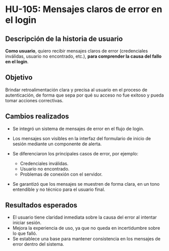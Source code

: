 # HU-105: Mensajes claros de error en el login

## Descripción de la historia de usuario

**Como usuario**, quiero recibir mensajes claros de error (credenciales inválidas, usuario no encontrado, etc.), **para comprender la causa del fallo en el login**.

## Objetivo

Brindar retroalimentación clara y precisa al usuario en el proceso de autenticación, de forma que sepa por qué su acceso no fue exitoso y pueda tomar acciones correctivas.

## Cambios realizados

- Se integró un sistema de mensajes de error en el flujo de login.
- Los mensajes son visibles en la interfaz del formulario de inicio de sesión mediante un componente de alerta.
- Se diferenciaron los principales casos de error, por ejemplo:
  - Credenciales inválidas.
  - Usuario no encontrado.
  - Problemas de conexión con el servidor.

- Se garantizó que los mensajes se muestren de forma clara, en un tono entendible y no técnico para el usuario final.

## Resultados esperados

- El usuario tiene claridad inmediata sobre la causa del error al intentar iniciar sesión.
- Mejora la experiencia de uso, ya que no queda en incertidumbre sobre lo que falló.
- Se establece una base para mantener consistencia en los mensajes de error dentro del sistema.
